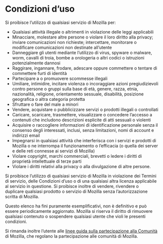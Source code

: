 # Condizioni d’uso

Si proibisce l’utilizzo di qualsiasi servizio di Mozilla per:

* Qualsiasi attività illegale o altrimenti in violazione delle leggi applicabili
* Minacciare, molestare altre persone o violare il loro diritto alla privacy; inviare comunicazioni non richieste; intercettare, monitorare o modificare comunicazioni non destinate all’utente
* Danneggiare gli utenti mediante l’utilizzo di virus, spyware o malware, worm, cavalli di troia, bombe a orologeria o altri codici o istruzioni potenzialmente dannosi
* Raggirare, ingannare, frodare, adescare oppure commettere o tentare di commettere furti di identità
* Partecipare a o promuovere scommesse illegali
* Umiliare, intimidire, incitare violenza o incoraggiare azioni pregiudizievoli contro persone o gruppi sulla base di età, genere, razza, etnia, nazionalità, religione, orientamento sessuale, disabilità, posizione geografica o altra categoria protetta
* Sfruttare o fare del male a minori
* Vendere, acquistare o pubblicizzare servizi o prodotti illegali o controllati
* Caricare, scaricare, trasmettere, visualizzare o concedere l’accesso a contenuti che includono descrizioni esplicite di atti sessuali o violenti
* Acquisire o raccogliere informazioni di identificazione personale senza il consenso degli interessati, inclusi, senza limitazioni, nomi di account e indirizzi email
* Impegnarsi in qualsiasi attività che interferisca con i servizi e prodotti di Mozilla o ne interrompa il funzionamento o l’efficacia (o quella dei server e delle reti connesse ai servizi di Mozilla)
* Violare copyright, marchi commerciali, brevetti o ledere i diritti di proprietà intellettuale di terze parti
* Violare i diritti relativi alla privacy o alla divulgazione di altre persone.

Si proibisce l’utilizzo di qualsiasi servizio di Mozilla in violazione dei Termini di servizio, delle Condizioni d’uso o di una qualsiasi altra licenza applicabile al servizio in questione. Si proibisce inoltre di vendere, rivendere o duplicare qualsiasi prodotto o servizio di Mozilla senza l’autorizzazione scritta di Mozilla.

Questo elenco ha fini puramente esemplificativi, non è definitivo e può essere periodicamente aggiornato. Mozilla si riserva il diritto di rimuovere qualsiasi contenuto o sospendere qualsiasi utente che violi le presenti condizioni.

Si rimanda inoltre l’utente alle [linee guida sulla partecipazione alla Comunità](https://www.mozilla.org/about/governance/policies/participation/) di Mozilla, che regolano la partecipazione alle comunità di Mozilla.
